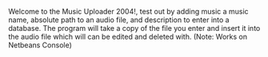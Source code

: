 Welcome to the Music Uploader 2004!, test out by adding music a music name, absolute path to an audio file, and description to enter into a database. 
The program will take a copy of the file you enter and insert it into the audio file which will can be edited and deleted with. (Note: Works on Netbeans Console)
